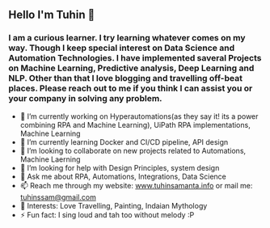 ## Hello I'm Tuhin 👋
### I am a curious learner. I try learning whatever comes on my way. Though I keep special interest on Data Science and Automation Technologies. I have implemented saveral Projects on Machine Learning, Predictive analysis, Deep Learning and NLP. Other than that I love blogging and travelling off-beat places. Please reach out to me if you think I can assist you or your company in solving any problem. 
- 🔭 I’m currently working on Hyperautomations(as they say it! its a power combining RPA and Machine Learning), UiPath RPA implementations, Machine Learning
- 🌱 I’m currently learning Docker and CI/CD pipeline, API design
- 👯 I’m looking to collaborate on new projects related to Automations, Machine Laerning
- 🤔 I’m looking for help with Design Principles, system design
- 💬 Ask me about RPA, Automations, Integrations, Data Science
- 📫 Reach me through my website: www.tuhinsamanta.info or mail me: tuhinssam@gmail.com 
- 💜 Interests: Love Travelling, Painting, Indaian Mythology
- ⚡ Fun fact: I sing loud and tah too without melody :P

